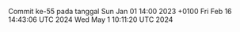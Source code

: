Commit ke-55 pada tanggal Sun Jan 01 14:00 2023 +0100
Fri Feb 16 14:43:06 UTC 2024
Wed May  1 10:11:20 UTC 2024
